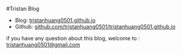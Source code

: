 #Tristan Blog

- Blog: [tristanhuang0501.github.io][a]
- Github: [github.com/tristanhuang0501/tristanhuang0501.github.io][b]

if you have any question about this blog, welcome to : <a href="mailto:tristanhuang0501@gmail.com">tristanhuang0501@gmail.com</a>


[a]:tristanhuang0501.github.io
[b]:https://github.com/TristanHuang0501/tristanhuang0501.github.io